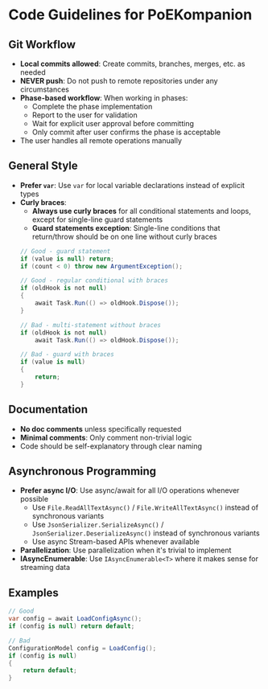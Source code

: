 # Code Guidelines for PoEKompanion

## Git Workflow

- **Local commits allowed**: Create commits, branches, merges, etc. as needed
- **NEVER push**: Do not push to remote repositories under any circumstances
- **Phase-based workflow**: When working in phases:
  - Complete the phase implementation
  - Report to the user for validation
  - Wait for explicit user approval before committing
  - Only commit after user confirms the phase is acceptable
- The user handles all remote operations manually

## General Style

- **Prefer `var`**: Use `var` for local variable declarations instead of explicit types
- **Curly braces**:
  - **Always use curly braces** for all conditional statements and loops, except for single-line guard statements
  - **Guard statements exception**: Single-line conditions that return/throw should be on one line without curly braces
  ```csharp
  // Good - guard statement
  if (value is null) return;
  if (count < 0) throw new ArgumentException();

  // Good - regular conditional with braces
  if (oldHook is not null)
  {
      await Task.Run(() => oldHook.Dispose());
  }

  // Bad - multi-statement without braces
  if (oldHook is not null)
      await Task.Run(() => oldHook.Dispose());

  // Bad - guard with braces
  if (value is null)
  {
      return;
  }
  ```

## Documentation

- **No doc comments** unless specifically requested
- **Minimal comments**: Only comment non-trivial logic
- Code should be self-explanatory through clear naming

## Asynchronous Programming

- **Prefer async I/O**: Use async/await for all I/O operations whenever possible
  - Use `File.ReadAllTextAsync()` / `File.WriteAllTextAsync()` instead of synchronous variants
  - Use `JsonSerializer.SerializeAsync()` / `JsonSerializer.DeserializeAsync()` instead of synchronous variants
  - Use async Stream-based APIs whenever available
- **Parallelization**: Use parallelization when it's trivial to implement
- **IAsyncEnumerable**: Use `IAsyncEnumerable<T>` where it makes sense for streaming data

## Examples

```csharp
// Good
var config = await LoadConfigAsync();
if (config is null) return default;

// Bad
ConfigurationModel config = LoadConfig();
if (config is null)
{
    return default;
}
```
